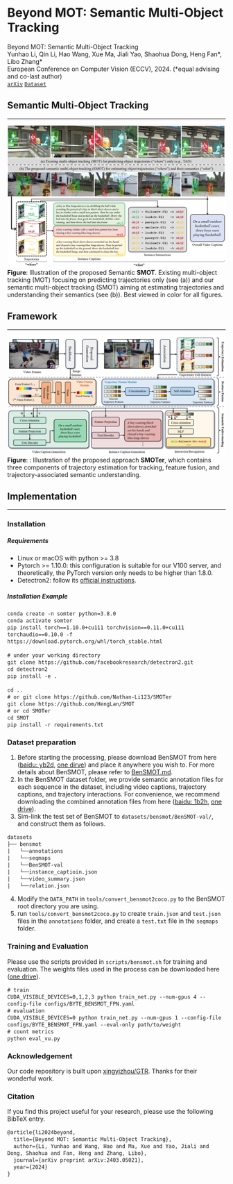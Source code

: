 # Beyond MOT: Semantic Multi-Object Tracking
Beyond MOT: Semantic Multi-Object Tracking <br>
Yunhao Li, Qin Li, Hao Wang, Xue Ma, Jiali Yao, Shaohua Dong, Heng Fan*, Libo Zhang* <br>
European Conference on Computer Vision (ECCV), 2024. (*equal advising and co-last author)<br>
[`arXiv`](https://arxiv.org/abs/2403.05021) [`Dataset`](https://mailsucasaccn-my.sharepoint.com/:f:/g/personal/liyunhao23_mails_ucas_ac_cn/Et6ORndJAJZIic2rIzA3VjYBgNwW58TUnsxVB61s9taJcg?e=FpLhAp)

## Semantic Multi-Object Tracking
---
![overview](assets/overview.jpg) <br>
**Figure**: Illustration of the proposed Semantic **SMOT**. Existing multi-object tracking (MOT) focusing on predicting trajectories only (see (a)) and our semantic multi-object tracking (SMOT) aiming at estimating trajectories and understanding their semantics (see (b)). Best viewed in color for all figures.

## Framework
---
![framework](assets/framework.jpg) <br>
**Figure**: : Illustration of the proposed approach **SMOTer**, which contains three components of trajectory estimation for tracking, feature fusion, and trajectory-associated semantic understanding.

## Implementation
---
### Installation
##### Requirements
- Linux or macOS with python >= 3.8
- Pytorch >= 1.10.0: this configuration is suitable for our V100 server, and theoretically, the PyTorch version only needs to be higher than 1.8.0.
- Detectron2: follow its [official instructions](https://detectron2.readthedocs.io/en/latest/tutorials/install.html).
##### Installation Example
```shell
conda create -n somter python=3.8.0
conda activate somter
pip install torch==1.10.0+cu111 torchvision==0.11.0+cu111 torchaudio==0.10.0 -f https://download.pytorch.org/whl/torch_stable.html

# under your working directory
git clone https://github.com/facebookresearch/detectron2.git
cd detectron2
pip install -e .

cd ..
# or git clone https://github.com/Nathan-Li123/SMOTer
git clone https://github.com/HengLan/SMOT
# or cd SMOTer
cd SMOT 
pip install -r requirements.txt
```
### Dataset preparation
1. Before starting the processing, please download BenSMOT from here ([baidu: yb2d](https://pan.baidu.com/s/1tw4Jw6y1426lTy8noOanjg), [one dirve](https://mailsucasaccn-my.sharepoint.com/:f:/g/personal/liyunhao23_mails_ucas_ac_cn/Et6ORndJAJZIic2rIzA3VjYBgNwW58TUnsxVB61s9taJcg?e=FpLhAp)) and place it anywhere you wish to. For more details about BenSMOT, please refer to [BenSMOT.md](BenSMOT.md). 
2. In the BenSMOT dataset folder, we provide semantic annotation files for each sequence in the dataset, including video captions, trajectory captions, and trajectory interactions. For convenience, we recommend downloading the combined annotation files from here ([baidu: 1b2h](https://pan.baidu.com/s/1-Moxeg8NrJqwfcv-rrS2bQ), [one drive](https://mailsucasaccn-my.sharepoint.com/:f:/g/personal/liyunhao23_mails_ucas_ac_cn/Evvg_GpNM7pBkfwe7fHaxFUBaLK1xxFFwmn8T5Pp86TPlA?e=CBa3xb)).
3. Sim-link the test set of BenSMOT to `datasets/bensmot/BenSMOT-val/`, and construct them as follows.
```text
datasets
├── bensmot
|   └──annotations
|   └──seqmaps
|   └──BenSMOT-val
|   └──instance_captioin.json
|   └──video_summary.json
|   └──relation.json
```
4. Modify the `DATA_PATH` in `tools/convert_bensmot2coco.py` to the BenSMOT root directory you are using.
5. run `tools/convert_bensmot2coco.py` to create `train.json` and `test.json` files in the `annotations` folder, and create a `test.txt` file in the `seqmaps` folder. 

### Training and Evaluation
Please use the scripts provided in `scripts/bensmot.sh` for training and evaluation. The weights files used in the process can be downloaded here ([one drive](https://mailsucasaccn-my.sharepoint.com/:f:/g/personal/liyunhao23_mails_ucas_ac_cn/EhcMubyTKB1OqNchDySUtQABL9fbALawt3KVbYNpd9GLnA?e=HwhU3S)). 
```shell
# train
CUDA_VISIBLE_DEVICES=0,1,2,3 python train_net.py --num-gpus 4 --config-file configs/BYTE_BENSMOT_FPN.yaml
# evaluation
CUDA_VISIBLE_DEVICES=0 python train_net.py --num-gpus 1 --config-file configs/BYTE_BENSMOT_FPN.yaml --eval-only path/to/weight
# count metrics
python eval_vu.py
```
### Acknowledgement
Our code repository is built upon [xingyizhou/GTR](https://github.com/xingyizhou/GTR). Thanks for their wonderful work.

### Citation
If you find this project useful for your research, please use the following BibTeX entry.
```text
@article{li2024beyond,
  title={Beyond MOT: Semantic Multi-Object Tracking},
  author={Li, Yunhao and Wang, Hao and Ma, Xue and Yao, Jiali and Dong, Shaohua and Fan, Heng and Zhang, Libo},
  journal={arXiv preprint arXiv:2403.05021},
  year={2024}
}
```
